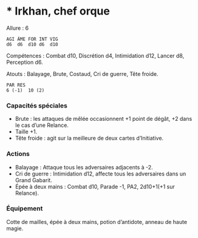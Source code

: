 # * Irkhan, chef orque

Allure : 6

	AGI	ÂME	FOR	INT	VIG
	d6	d6	d10	d6	d10

Compétences : Combat d10, Discrétion d4, Intimidation d12, Lancer d8, Perception d6.

Atouts : Balayage, Brute, Costaud, Cri de guerre, Tête froide.

	PAR	RES
	6 (-1)	10 (2)

### Capacités spéciales
- Brute : les attaques de mêlée occasionnent +1 point de dégât, +2 dans le cas d’une Relance.
- Taille +1.
- Tête froide : agit sur la meilleure de deux cartes d’Initiative.

### Actions
- Balayage : Attaque tous les adversaires adjacents à -2.
- Cri de guerre : Intimidation d12, affecte tous les adversaires dans un Grand Gabarit.
- Épée à deux mains : Combat d10, Parade -1, PA2, 2d10+1(+1 sur Relance).

### Équipement
Cotte de mailles, épée à deux mains, potion d’antidote, anneau de haute magie.
